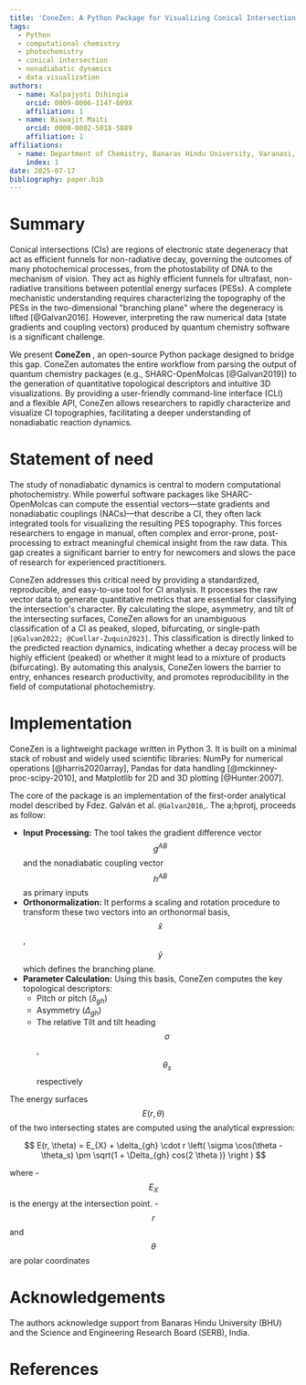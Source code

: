 ```yaml
---
title: 'ConeZen: A Python Package for Visualizing Conical Intersection Branching Planes'
tags:
  - Python
  - computational chemistry
  - photochemistry
  - conical intersection
  - nonadiabatic dynamics
  - data visualization
authors:
  - name: Kalpajyoti Dihingia
    orcid: 0009-0006-1147-609X
    affiliation: 1
  - name: Biswajit Maiti
    orcid: 0000-0002-5018-5889
    affiliation: 1
affiliations:
  - name: Department of Chemistry, Banaras Hindu University, Varanasi, Uttar Pradesh, India
    index: 1
date: 2025-07-17
bibliography: paper.bib
---
```


# Summary

Conical intersections (CIs) are regions of electronic state degeneracy that act as efficient funnels for non-radiative decay, governing the outcomes of many photochemical processes, from the photostability of DNA to the mechanism of vision. They act as highly efficient funnels for ultrafast, non-radiative transitions between potential energy surfaces (PESs). A complete mechanistic understanding requires characterizing the topography of the PESs in the two-dimensional "branching plane" where the degeneracy is lifted [@Galvan2016]. However, interpreting the raw numerical data (state gradients and coupling vectors) produced by quantum chemistry software is a significant challenge.

We present **ConeZen** , an open-source Python package designed to bridge this gap. ConeZen automates the entire workflow from parsing the output of quantum chemistry packages (e.g., SHARC-OpenMolcas [@Galvan2019]) to the generation of quantitative topological descriptors and intuitive 3D visualizations. By providing a user-friendly command-line interface (CLI) and a flexible API, ConeZen allows researchers to rapidly characterize and visualize CI topographies, facilitating a deeper understanding of nonadiabatic reaction dynamics.

# Statement of need

The study of nonadiabatic dynamics is central to modern computational photochemistry. While powerful software packages like SHARC-OpenMolcas can compute the essential vectors—state gradients and nonadiabatic couplings (NACs)—that describe a CI, they often lack integrated tools for visualizing the resulting PES topography. This forces researchers to engage in manual, often complex and error-prone, post-processing to extract meaningful chemical insight from the raw data. This gap creates a significant barrier to entry for newcomers and slows the pace of research for experienced practitioners.

ConeZen addresses this critical need by providing a standardized, reproducible, and easy-to-use tool for CI analysis. It processes the raw vector data to generate quantitative metrics that are essential for classifying the intersection's character. By calculating the slope, asymmetry, and tilt of the intersecting surfaces, ConeZen allows for an unambiguous classification of a CI as peaked, sloped, bifurcating, or single-path `[@Galvan2022; @Cuellar-Zuquin2023]`. This classification is directly linked to the predicted reaction dynamics, indicating whether a decay process will be highly efficient (peaked) or whether it might lead to a mixture of products (bifurcating). By automating this analysis, ConeZen lowers the barrier to entry, enhances research productivity, and promotes reproducibility in the field of computational photochemistry.

# Implementation

ConeZen is a lightweight package written in Python 3. It is built on a minimal stack of robust and widely used scientific libraries: NumPy for numerical operations [@harris2020array], Pandas for data handling [@mckinney-proc-scipy-2010], and Matplotlib for 2D and 3D plotting [@Hunter:2007].

The core of the package is an implementation of the first-order analytical model described by Fdez. Galván et al. `@Galvan2016`,. The a;hprotj, proceeds as follow:
  - **Input Processing:** The tool takes the gradient difference vector $$g^{AB}$$ and the nonadiabatic coupling vector $$h^{AB}$$ as primary inputs
  - **Orthonormalization:**  It performs a scaling and rotation procedure to transform these two vectors into an orthonormal basis,$$\hat{x}$$ , $$\hat{y}$$ which defines the branching plane.
  - **Parameter Calculation:** Using this basis, ConeZen computes the key topological descriptors:
      - Pitch or pitch ($\delta_{gh}$)
      - Asymmetry ($\Delta_{gh}$)
      - The relative Tilt and tilt heading $$\sigma$$, $$\theta_s$$ respectively

The energy surfaces $$E(r, \theta)$$ of the two intersecting states are computed using the analytical expression:

$$
E(r, \theta) = E_{X} + \delta_{gh} \cdot r \left( \sigma \cos(\theta - \theta_s) \pm \sqrt{1 + \Delta_{gh} cos(2 \theta )} \right )
$$

where 
    - $$E_{X}$$ is the energy at the intersection point.
    - $$r$$ and $$\theta$$ are polar coordinates 

# Acknowledgements

The authors acknowledge support from Banaras Hindu University (BHU) and the Science and Engineering Research Board (SERB), India.

# References



